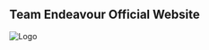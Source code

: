 ## Team Endeavour Official Website

![Logo](https://github.com/resourcesatresource/mySelf/blob/a12563f20597953ece8b556aac549a506eb685e7/images/10Artboard%201_1white%20Endeavour.png)
